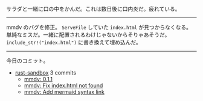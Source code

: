 サラダと一緒に口の中をかんだ。これは数日後に口内炎だ。疲れている。

---

mmdv のバグを修正。 `ServeFile` していた `index.html` が見つからなくなる。単純なミスだ。一緒に配置されるわけじゃないからそりゃあそうだ。 `include_str!("index.html")` に書き換えて埋め込んだ。

---

今日のコミット。

- [rust-sandbox](https://github.com/bouzuya/rust-sandbox) 3 commits
  - [mmdv: 0.1.1](https://github.com/bouzuya/rust-sandbox/commit/b9b97543b3df2082ef52f0d624edbf48c4e27748)
  - [mmdv: Fix index.html not found](https://github.com/bouzuya/rust-sandbox/commit/d658d6ea3752cbfdc724914a54d61d0278f93572)
  - [mmdv: Add mermaid syntax link](https://github.com/bouzuya/rust-sandbox/commit/f3308fdd02ae98a5b155348a79e87010f15dc620)

